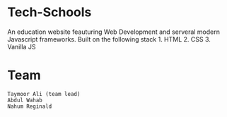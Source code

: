 # Tech-Schools
An education website feauturing Web Development and serveral modern Javascript frameworks. Built on the following stack
    1. HTML
    2. CSS
    3. Vanilla JS
# Team
    Taymoor Ali (team lead)
    Abdul Wahab
    Nahum Reginald
